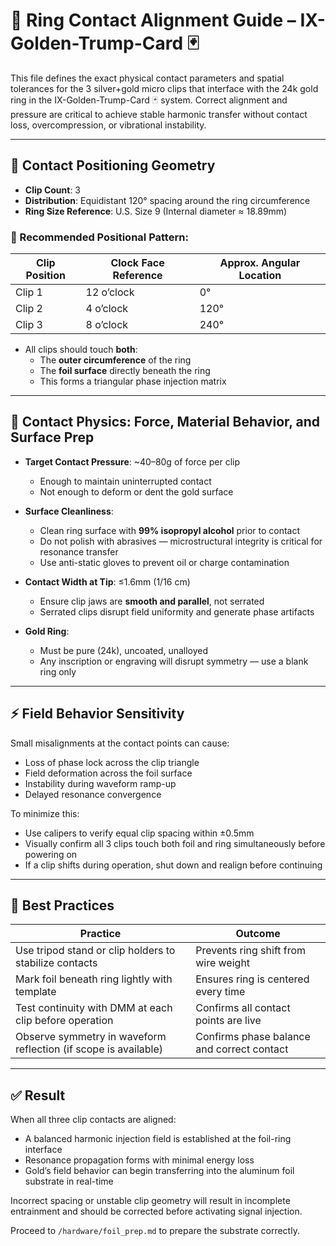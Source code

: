 # 🧲 Ring Contact Alignment Guide – IX-Golden-Trump-Card 🃏

This file defines the exact physical contact parameters and spatial tolerances for the 3 silver+gold micro clips that interface with the 24k gold ring in the IX-Golden-Trump-Card 🃏 system. Correct alignment and pressure are critical to achieve stable harmonic transfer without contact loss, overcompression, or vibrational instability.

---

## 📏 Contact Positioning Geometry

- **Clip Count**: 3
- **Distribution**: Equidistant 120° spacing around the ring circumference
- **Ring Size Reference**: U.S. Size 9 (Internal diameter ≈ 18.89mm)

### 📐 Recommended Positional Pattern:

| Clip Position | Clock Face Reference | Approx. Angular Location |
|---------------|----------------------|----------------------------|
| Clip 1        | 12 o’clock           | 0°                         |
| Clip 2        | 4 o’clock            | 120°                       |
| Clip 3        | 8 o’clock            | 240°                       |

- All clips should touch **both**:
  - The **outer circumference** of the ring  
  - The **foil surface** directly beneath the ring  
  - This forms a triangular phase injection matrix

---

## 🧪 Contact Physics: Force, Material Behavior, and Surface Prep

- **Target Contact Pressure**: ~40–80g of force per clip  
  - Enough to maintain uninterrupted contact  
  - Not enough to deform or dent the gold surface

- **Surface Cleanliness**:
  - Clean ring surface with **99% isopropyl alcohol** prior to contact  
  - Do not polish with abrasives — microstructural integrity is critical for resonance transfer
  - Use anti-static gloves to prevent oil or charge contamination

- **Contact Width at Tip**: ≤1.6mm (1/16 cm)  
  - Ensure clip jaws are **smooth and parallel**, not serrated  
  - Serrated clips disrupt field uniformity and generate phase artifacts

- **Gold Ring**:
  - Must be pure (24k), uncoated, unalloyed  
  - Any inscription or engraving will disrupt symmetry — use a blank ring only

---

## ⚡ Field Behavior Sensitivity

Small misalignments at the contact points can cause:
- Loss of phase lock across the clip triangle
- Field deformation across the foil surface
- Instability during waveform ramp-up
- Delayed resonance convergence

To minimize this:
- Use calipers to verify equal clip spacing within ±0.5mm
- Visually confirm all 3 clips touch both foil and ring simultaneously before powering on
- If a clip shifts during operation, shut down and realign before continuing

---

## 🧠 Best Practices

| Practice | Outcome |
|----------|---------|
| Use tripod stand or clip holders to stabilize contacts | Prevents ring shift from wire weight |
| Mark foil beneath ring lightly with template | Ensures ring is centered every time |
| Test continuity with DMM at each clip before operation | Confirms all contact points are live |
| Observe symmetry in waveform reflection (if scope is available) | Confirms phase balance and correct contact |

---

## ✅ Result

When all three clip contacts are aligned:
- A balanced harmonic injection field is established at the foil-ring interface
- Resonance propagation forms with minimal energy loss
- Gold’s field behavior can begin transferring into the aluminum foil substrate in real-time

Incorrect spacing or unstable clip geometry will result in incomplete entrainment and should be corrected before activating signal injection.

Proceed to `/hardware/foil_prep.md` to prepare the substrate correctly.

